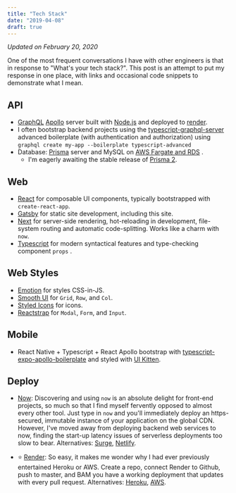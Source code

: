 ```yaml
---
title: "Tech Stack"
date: "2019-04-08"
draft: true
---
```


_Updated on February 20, 2020_

One of the most frequent conversations I have with other engineers is that in response to "What's your tech stack?". This post is an attempt to put my response in one place, with links and occasional code snippets to demonstrate what I mean.

## API

- [GraphQL](https://graphql.org) [Apollo](https://www.apollographql.com) server built with [Node.js](https://nodejs.org) and deployed to [render](https://render.com).
- I often bootstrap backend projects using the [typescript-graphql-server](https://github.com/graphql-boilerplates/typescript-graphql-server) advanced boilerplate (with authentication and authorization) using `graphql create my-app --boilerplate typescript-advanced`
- Database: [Prisma](https://prisma.io) server and MySQL on [AWS Fargate and RDS](https://www.prisma.io/tutorials/deploy-prisma-to-aws-fargate-ct14) .
  - I'm eagerly awaiting the stable release of [Prisma 2](https://isprisma2ready.com).

## Web

- [React](https://reactjs.org) for composable UI components, typically bootstrapped with `create-react-app`.
- [Gatsby](https://gatsbyjs.org) for static site development, including this site.
- [Next](https://nextjs.org) for server-side rendering, hot-reloading in development, file-system routing and automatic code-splitting. Works like a charm with `now`.
- [Typescript](https://www.typescriptlang.org/) for modern syntactical features and type-checking component `props` .

## Web Styles

- [Emotion](https://emotion.sh/) for styles CSS-in-JS.
- [Smooth UI](https://smooth-ui.smooth-code.com/) for `Grid`, `Row`, and `Col`.
- [Styled Icons](https://styled-icons.js.org/) for icons.
- [Reactstrap](https://reactstrap.github.io/) for `Modal`, `Form`, and `Input`.

## Mobile

- React Native + Typescript + React Apollo bootstrap with [typescript-expo-apollo-boilerplate](https://github.com/dai-shi/typescript-expo-apollo-boilerplate) and styled with [UI Kitten](https://github.com/akveo/react-native-ui-kitten).

## Deploy

- [Now](https://zeit.co/now): Discovering and using `now` is an absolute delight for front-end projects, so much so that I find myself fervently opposed to almost every other tool. Just type in `now` and you'll immediately deploy an https-secured, immutable instance of your application on the global CDN. However, I've moved away from deploying backend web services to now, finding the start-up latency issues of serverless deployments too slow to bear.
  Alternatives: [Surge](https://surge.sh/), [Netlify](https://www.netlify.com/).

- ⭐️ [Render](https://render.com): So easy, it makes me wonder why I had ever previously entertained Heroku or AWS. Create a repo, connect Render to Github, push to master, and BAM you have a working deployment that updates with every pull request. Alternatives: [Heroku](https://dashboard.heroku.com/), [AWS](https://aws.amazon.com/).
